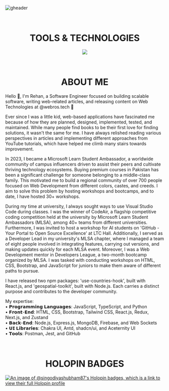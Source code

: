<!-- HEADER -->
![gheader](https://iili.io/J7HaOFV.png)

<div>&nbsp;</div>
<h1 align="center">
TOOLS & TECHNOLOGIES
</h1>
  
<!--- language icons --->
<p align="center">
<a href="https://skillicons.dev">
<img src="https://skillicons.dev/icons?i=html,css,sass,bootstrap,tailwind,js,python,cpp,react,nextjs,typescript,redux,regex,nodejs,nestjs,expressjs,mongodb,firebase,mysql,postman,docker,jest,netlify,vercel" /></a></p>
 
<div>&nbsp;</div>

<h1 align="center">
ABOUT ME
</h1>	

<div>
<p align="left">
Hello 👋, I'm Rehan, a Software Engineer focused on building scalable software, writing web-related articles, and releasing content on Web Technologies at @webros.tech 🚀

Ever since I was a little kid, web-based applications have fascinated me because of how they are planned, designed, implemented, tested, and maintained. While many people find books to be their first love for finding solutions, it wasn't the same for me. I have always relished reading various perspectives in articles and implementing different approaches from YouTube tutorials, which have helped me climb many stairs towards improvement.

In 2023, I became a Microsoft Learn Student Ambassador, a worldwide community of campus influencers driven to assist their peers and cultivate thriving technology ecosystems. Buying premium courses in Pakistan has been a significant challenge for someone belonging to a middle-class family. This motivated me to build a regional community of over 700 people focused on Web Development from different colors, castes, and creeds. I aim to solve this problem by hosting workshops and bootcamps, and to date, I have hosted 30+ workshops.

During my time at university, I always sought ways to use Visual Studio Code during classes. I was the winner of CodeAir, a flagship competitive coding competition held at the university by Microsoft Learn Student Ambassadors (MLSA), among 40+ teams from different universities. Furthermore, I was invited to host a workshop for AI students on 'GitHub - Your Portal to Open Source Excellence' at LTC Hall. Additionally, I served as a Developer Lead in my university's MLSA chapter, where I managed a team of eight people involved in integrating features, carrying out versions, and making updates quickly for each MLSA event. Moreover, I was a Web Development mentor in Developers League, a two-month bootcamp organized by MLSA. I was tasked with conducting workshops on HTML, CSS, Bootstrap, and JavaScript for juniors to make them aware of different paths to pursue. 

I have released two npm packages: 'use-countries-hook', built with React.js, and 'geospatial-toolkit', built with Node.js. Each carries a distinct purpose and contributes to the developer community. 

My expertise: </br>
• 𝗣𝗿𝗼𝗴𝗿𝗮𝗺𝗺𝗶𝗻𝗴 𝗟𝗮𝗻𝗴𝘂𝗮𝗴𝗲𝘀: JavaScript, TypeScript, and Python </br>
• 𝗙𝗿𝗼𝗻𝘁-𝗘𝗻𝗱: HTML, CSS, Bootstrap, Tailwind CSS, React.js, Redux, Next.js, and Zustand </br> 
• 𝗕𝗮𝗰𝗸-𝗘𝗻𝗱: Node.js, Express.js, MongoDB, Firebase, and Web Sockets </br>
• 𝗨𝗜 𝗟𝗶𝗯𝗿𝗮𝗿𝗶𝗲𝘀: Chakra UI, Antd, shadcn/ui, and Aceternity UI </br>
• 𝗧𝗼𝗼𝗹𝘀: Postman, Jest, and GitHub
</p>	
</div>
<!-- <div align="right">
<img src="https://iili.io/Hkr7GMQ.webp" width="200" height="200"/>
<div/> -->
<div>&nbsp;</div>

<h1 align="center">
HOLOPIN BADGES
</h1>

[![An image of @singodiyashubham87's Holopin badges, which is a link to view their full Holopin profile](https://holopin.me/abrehan2)](https://holopin.io/@abrehan2)
